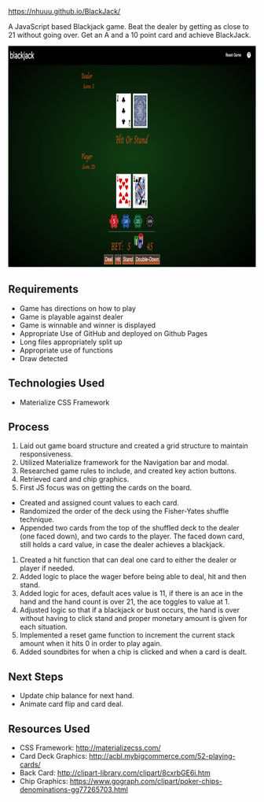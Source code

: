 https://nhuuu.github.io/BlackJack/

A JavaScript based Blackjack game. Beat the dealer by getting as close to 21 without going over. Get an A and a 10 point card and achieve BlackJack.

<p align="center">
<img src="./otherImgs/blackjackgame.jpeg" width="654" height="450">
</p>

## Requirements
* Game has directions on how to play
* Game is playable against dealer
* Game is winnable and winner is displayed
* Appropriate Use of GitHub and deployed on Github Pages
* Long files appropriately split up
* Appropriate use of functions
* Draw detected

## Technologies Used
* Materialize CSS Framework

## Process
1. Laid out game board structure and created a grid structure to maintain responsiveness.
1. Utilized Materialize framework for the Navigation bar and modal. 
1. Researched game rules to include, and created key action buttons. 
1. Retrieved card and chip graphics. 
1. First JS focus was on getting the cards on the board.
* Created and assigned count values to each card.
* Randomized the order of the deck using the Fisher-Yates shuffle technique.
* Appended two cards from the top of the shuffled deck to the dealer (one faced down), and two cards to the player. The faced down card, still holds a card value, in case the dealer achieves a blackjack.
1. Created a hit function that can deal one card to either the dealer or player if needed.
1. Added logic to place the wager before being able to deal, hit and then stand. 
1. Added logic for aces, default aces value is 11, if there is an ace in the hand and the hand count is over 21, the ace toggles to value at 1. 
1. Adjusted logic so that if a blackjack or bust occurs, the hand is over without having to click stand and proper monetary amount is given for each situation.
1. Implemented a reset game function to increment the current stack amount when it hits 0 in order to play again. 
1. Added soundbites for when a chip is clicked and when a card is dealt.


## Next Steps
* Update chip balance for next hand. 
* Animate card flip and card deal.

## Resources Used
* CSS Framework: http://materializecss.com/
* Card Deck Graphics: http://acbl.mybigcommerce.com/52-playing-cards/
* Back Card: http://clipart-library.com/clipart/8cxrbGE6i.htm
* Chip Graphics: https://www.gograph.com/clipart/poker-chips-denominations-gg77265703.html




